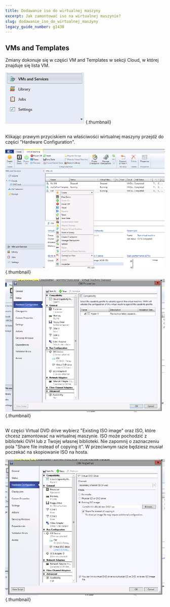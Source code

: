 ```yaml
---
title: Dodawanie iso do wirtualnej maszyny
excerpt: Jak zamontować iso na wirtualnej maszynie?
slug: dodawanie_iso_do_wirtualnej_maszyny
legacy_guide_number: g1438
---
```



## VMs and Templates
Zmiany dokonuje się w części VM and Templates w sekcji Cloud, w której znajduje się lista VM.

![](images/img_1976.jpg){.thumbnail}


## 
Klikając prawym przyciskiem na właściwości wirtualnej maszyny przejdź do części "Hardware Configuration".

![](images/img_1977.jpg){.thumbnail}

![](images/img_1978.jpg){.thumbnail}


## 
W części Virtual DVD drive wybierz "Existing ISO image" oraz ISO, które chcesz zamontować na wirtualnej maszynie.
ISO może pochodzić z biblioteki OVH lub z Twojej własnej biblioteki.
Nie zapomnij o zaznaczeniu pola "Share file instead of copying it". W przeciwnym razie będziesz musiał poczekać na skopiowanie ISO na hosta.

![](images/img_1979.jpg){.thumbnail}

